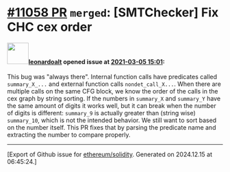 # [\#11058 PR](https://github.com/ethereum/solidity/pull/11058) `merged`: [SMTChecker] Fix CHC cex order

#### <img src="https://avatars.githubusercontent.com/u/504195?u=ce2facd14af9fd474ebff49f0d44891f56f7500f&v=4" width="50">[leonardoalt](https://github.com/leonardoalt) opened issue at [2021-03-05 15:01](https://github.com/ethereum/solidity/pull/11058):

This bug was "always there". Internal function calls have predicates called `summary_X_...` and external function calls `nondet_call_X...`. When there are multiple calls on the same CFG block, we know the order of the calls in the cex graph by string sorting. If the numbers in `summary_X` and `summary_Y` have the same amount of digits it works well, but it can break when the number of digits is different: `summary_9` is actually greater than (string wise) `summary_10`, which is not the intended behavior. We still want to sort based on the number itself.
This PR fixes that by parsing the predicate name and extracting the number to compare properly.





-------------------------------------------------------------------------------



[Export of Github issue for [ethereum/solidity](https://github.com/ethereum/solidity). Generated on 2024.12.15 at 06:45:24.]
